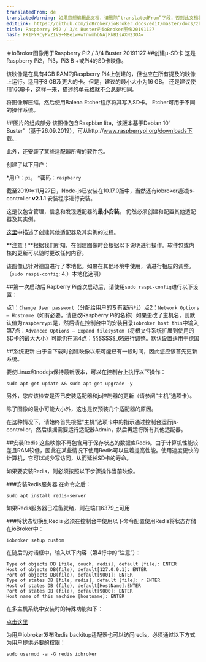 ```yaml
---
translatedFrom: de
translatedWarning: 如果您想编辑此文档，请删除“translatedFrom”字段，否则此文档将再次自动翻译
editLink: https://github.com/ioBroker/ioBroker.docs/edit/master/docs/zh-cn/downloads/ioBroker_Image_RPi_2-3-4_20191127_buster.md
title: Raspberry Pi2 / 3/4 Buster的ioBroker图像20191127
hash: FK1FYRcyPvZIVS+M8eiw+wTnwmhbNAjRkBIsAXN23OA=
---
```

＃ioBroker图像用于Raspberry Pi2 / 3/4 Buster 20191127
##创建μ-SD卡
这是Raspberry Pi2，Pi3，Pi3 B +或Pi4的SD卡映像。

该映像是在具有4GB RAM的Raspberry Pi4上创建的，但也应在所有提及的映像上运行。适用于8 GB及更大的卡。但是，建议的最小大小为16 GB。
还是建议使用16GB卡，这样一来，描述的单元格就不会总是相同。

将图像解压缩，然后使用Balena Etcher程序将其写入SD卡。 Etcher可用于不同的操作系统。

##图片的组成部分
该图像包含Raspbian lite，该版本基于Debian 10“ Buster”（基于26.09.2019），可从http://www.raspberrypi.org/downloads下载。

此外，还安装了某些适配器所需的软件包。

创建了以下用户：

*用户：`pi`，
*密码：`raspberry`

截至2019年11月27日，Node-js已安装在10.17.0版中，当然还有iobroker通过js-controller **v2.1.1** 安装程序进行安装。

这是仅包含管理，信息和发现适配器的**最小安装**。
仍然必须创建和配置其他适配器及其实例。

[这里](/tutorial/adapter.md)中描述了创建其他适配器及其实例的过程。

**注意！**根据我们所知，在创建图像时会根据以下说明进行操作。软件包或内核的更新可以随时更改任何内容。

该图像已针对德国进行了本地化。如果在其他环境中使用，请进行相应的调整。 （`sudo raspi-config`; 4.）本地化选项）

##第一次启动后
Rapberry Pi首次启动后，请使用`sudo raspi-config`进行以下设置：

点1：`Change User passwort`（分配给用户的专有密码`Pi`）点2：`Network Options – Hostname`（如有必要，请更改Raspberry Pi的名称）如果更改了主机名，则默认值为`raspberrypi`是，然后请在控制台中的安装目录`iobroker host this`中输入第7点：`Advanced Options – Expand filesystem`（将根文件系统扩展到使用的SD卡的最大大小）可能仍在第4点：§§SSSSS_6§进行调整。默认设置适用于德国

##系统更新
由于自下载时创建映像以来可能已有一段时间，因此您应该首先更新系统。

要使Linux和nodejs保持最新版本，可以在控制台上执行以下操作：

```sudo apt-get update && sudo apt-get upgrade -y```

另外，您应该检查是否已安装适配器和js控制器的更新（请参阅“主机”选项卡）。

除了图像的最小可能大小外，这也是仅预装几个适配器的原因。

在这种情况下，请始终首先根据“主机”选项卡中的指示通过控制台运行js-controller，然后根据需要运行适配器Admin，然后再运行所有其他适配器。

##安装Redis
这些映像不再包含用于保存状态的数据库Redis。由于计算机性能较差且RAM较低，因此在某些情况下使用Redis可以显着提高性能。使用速度更快的计算机，它可以减少写访问，从而延长SD卡的寿命。

如果要安装Redis，则必须按照以下步骤操作当前映像。

###安装Redis服务器
在命令之后：

`sudo apt install redis-server`

如果Redis服务器已准备就绪，则在端口6379上可用

###将状态切换到Redis
必须在控制台中使用以下命令配置使用Redis将状态存储在ioBroker中：

`iobroker setup custom`

在随后的对话框中，输入以下内容（第4行中的“注意”）：

```
Type of objects DB [file, couch, redis], default [file]: ENTER
Host of objects DB(file), default[127.0.0.1]: ENTER
Port of objects DB(file), default[9001]: ENTER
Type of states DB [file, redis], default [file]: r ENTER
Host of states DB (file), default[HostName]:ENTER
Port of states DB (file), default[9000]: ENTER
Host name of this machine [hostname]: ENTER
```

在多主机系统中安装时的特殊功能如下：

[点击这里](config/multihost.md)

为用户iobroker发布Redis backitup适配器也可以访问redis，必须通过以下方式为用户提供必要的权限：

`sudo usermod -a -G redis iobroker`